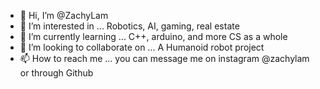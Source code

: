 - 👋 Hi, I’m @ZachyLam
- 👀 I’m interested in ... Robotics, AI, gaming, real estate
- 🌱 I’m currently learning ... C++, arduino, and more CS as a whole
- 💞️ I’m looking to collaborate on ... A Humanoid robot project
- 📫 How to reach me ... you can message me on instagram @zachylam or through Github

<!---
ZachyLam/ZachyLam is a ✨ special ✨ repository because its `README.md` (this file) appears on your GitHub profile.
You can click the Preview link to take a look at your changes.
--->
